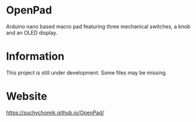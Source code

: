 # OpenPad
Arduino nano based macro pad featuring three mechanical switches, a knob and an OLED display.
# Information
This project is still under development. Some files may be missing.
# Website
https://suchychomik.github.io/OpenPad/
